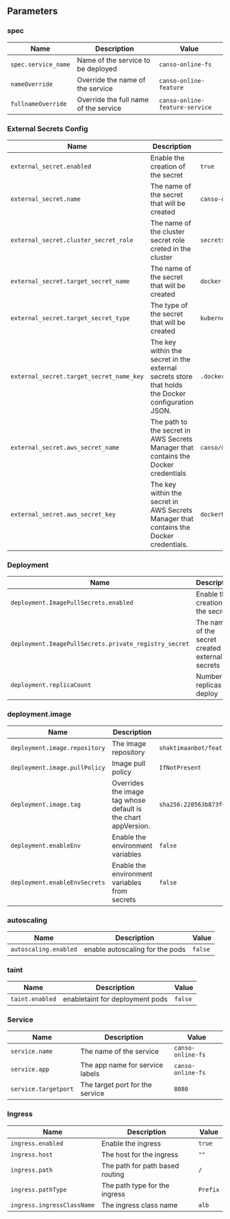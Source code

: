 ## Parameters

### spec

| Name                | Description                           | Value                          |
| ------------------- | ------------------------------------- | ------------------------------ |
| `spec.service_name` | Name of the service to be deployed    | `canso-online-fs`              |
| `nameOverride`      | Override the name of the service      | `canso-online-feature`         |
| `fullnameOverride`  | Override the full name of the service | `canso-online-feature-service` |

### External Secrets Config

| Name                                     | Description                                                                                       | Value                            |
| ---------------------------------------- | ------------------------------------------------------------------------------------------------- | -------------------------------- |
| `external_secret.enabled`                | Enable the creation of the secret                                                                 | `true`                           |
| `external_secret.name`                   | The name of the secret that will be created                                                       | `canso-online-fs`                |
| `external_secret.cluster_secret_role`    | The name of the cluster secret role creted in the cluster                                         | `secretstore-by-role`            |
| `external_secret.target_secret_name`     | The name of the secret that will be created                                                       | `docker-secret-cred`             |
| `external_secret.target_secret_type`     | The type of the secret that will be created                                                       | `kubernetes.io/dockerconfigjson` |
| `external_secret.target_secret_name_key` | The key within the secret in the external secrets store that holds the Docker configuration JSON. | `.dockerconfigjson`              |
| `external_secret.aws_secret_name`        | The path to the secret in AWS Secrets Manager that contains the Docker credentials                | `canso/dockerhub`                |
| `external_secret.aws_secret_key`         | The key within the secret in AWS Secrets Manager that contains the Docker credentials.            | `dockerhub`                      |

### Deployment 

| Name                                                  | Description                                        | Value                |
| ----------------------------------------------------- | -------------------------------------------------- | -------------------- |
| `deployment.ImagePullSecrets.enabled`                 | Enable the creation of the secret                  | `true`               |
| `deployment.ImagePullSecrets.private_registry_secret` | The name of the secret created by external secrets | `docker-secret-cred` |
| `deployment.replicaCount`                             | Number of replicas to deploy                       | `2`                  |

### deployment.image 

| Name                          | Description                                                    | Value                                                                     |
| ----------------------------- | -------------------------------------------------------------- | ------------------------------------------------------------------------- |
| `deployment.image.repository` | The image repository                                           | `shaktimaanbot/feature-retrieval-server-prod`                             |
| `deployment.image.pullPolicy` | Image pull policy                                              | `IfNotPresent`                                                            |
| `deployment.image.tag`        | Overrides the image tag whose default is the chart appVersion. | `sha256:220563b873f6c2e0c7ce063da6655e6059a69b47db0e93806df7b72e0f165bbd` |
| `deployment.enableEnv`        | Enable the environment variables                               | `false`                                                                   |
| `deployment.enableEnvSecrets` | Enable the environment variables from secrets                  | `false`                                                                   |

### autoscaling 

| Name                  | Description                     | Value   |
| --------------------- | ------------------------------- | ------- |
| `autoscaling.enabled` | enable autoscaling for the pods | `false` |

### taint 

| Name            | Description                     | Value   |
| --------------- | ------------------------------- | ------- |
| `taint.enabled` | enabletaint for deployment pods | `false` |

### Service

| Name                 | Description                     | Value             |
| -------------------- | ------------------------------- | ----------------- |
| `service.name`       | The name of the service         | `canso-online-fs` |
| `service.app`        | The app name for service labels | `canso-online-fs` |
| `service.targetport` | The target port for the service | `8080`            |

### Ingress

| Name                       | Description                     | Value    |
| -------------------------- | ------------------------------- | -------- |
| `ingress.enabled`          | Enable the ingress              | `true`   |
| `ingress.host`             | The host for the ingress        | `""`     |
| `ingress.path`             | The path for path based routing | `/`      |
| `ingress.pathType`         | The path type for the ingress   | `Prefix` |
| `ingress.ingressClassName` | The ingress class name          | `alb`    |
